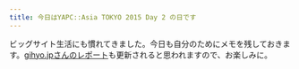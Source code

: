 ```yaml
---
title: 今日はYAPC::Asia TOKYO 2015 Day 2 の日です
---
```


ビッグサイト生活にも慣れてきました。今日も自分のためにメモを残しておきます。[gihyo.jpさんのレポート](http://gihyo.jp/news/report/01/yapcasia2015/0002)も更新されると思われますので、お楽しみに。
